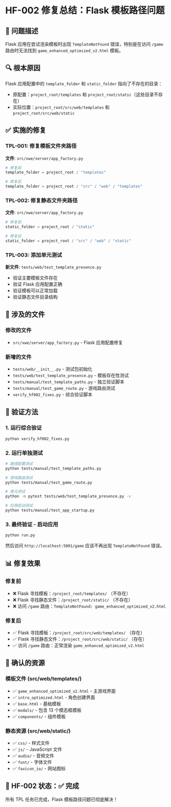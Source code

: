 # HF-002 修复总结：Flask 模板路径问题

## 🎯 问题描述
Flask 应用在尝试渲染模板时出现 `TemplateNotFound` 错误，特别是在访问 `/game` 路由时无法找到 `game_enhanced_optimized_v2.html` 模板。

## 🔍 根本原因
Flask 应用配置中的 `template_folder` 和 `static_folder` 指向了不存在的目录：
- 原配置：`project_root/templates` 和 `project_root/static`（这些目录不存在）
- 实际位置：`project_root/src/web/templates` 和 `project_root/src/web/static`

## ✅ 实施的修复

### TPL-001: 修复模板文件夹路径
**文件**: `src/xwe/server/app_factory.py`
```python
# 修复前
template_folder = project_root / "templates"

# 修复后  
template_folder = project_root / "src" / "web" / "templates"
```

### TPL-002: 修复静态文件夹路径
**文件**: `src/xwe/server/app_factory.py`
```python
# 修复前
static_folder = project_root / "static"

# 修复后
static_folder = project_root / "src" / "web" / "static"
```

### TPL-003: 添加单元测试
**新文件**: `tests/web/test_template_presence.py`
- 验证主要模板文件存在
- 验证 Flask 应用配置正确
- 验证模板可以正常加载
- 验证静态文件目录结构

## 📁 涉及的文件

### 修改的文件
- `src/xwe/server/app_factory.py` - Flask 应用配置修复

### 新增的文件
- `tests/web/__init__.py` - 测试包初始化
- `tests/web/test_template_presence.py` - 模板存在性测试
- `tests/manual/test_template_paths.py` - 独立验证脚本
- `tests/manual/test_game_route.py` - 游戏路由测试
- `verify_hf002_fixes.py` - 综合验证脚本

## 🧪 验证方法

### 1. 运行综合验证
```bash
python verify_hf002_fixes.py
```

### 2. 运行单独测试
```bash
# 路径配置测试
python tests/manual/test_template_paths.py

# 游戏路由测试  
python tests/manual/test_game_route.py

# 单元测试
python -m pytest tests/web/test_template_presence.py -v

# 应用启动测试
python tests/manual/test_app_startup.py
```

### 3. 最终验证 - 启动应用
```bash
python run.py
```
然后访问 `http://localhost:5001/game` 应该不再出现 `TemplateNotFound` 错误。

## 📊 修复效果

### 修复前
- ❌ Flask 寻找模板：`/project_root/templates/` （不存在）
- ❌ Flask 寻找静态文件：`/project_root/static/` （不存在）
- ❌ 访问 `/game` 路由：`TemplateNotFound: game_enhanced_optimized_v2.html`

### 修复后  
- ✅ Flask 寻找模板：`/project_root/src/web/templates/` （存在）
- ✅ Flask 寻找静态文件：`/project_root/src/web/static/` （存在）
- ✅ 访问 `/game` 路由：正常渲染 `game_enhanced_optimized_v2.html`

## 🎉 确认的资源

### 模板文件 (src/web/templates/)
- ✅ `game_enhanced_optimized_v2.html` - 主游戏界面
- ✅ `intro_optimized.html` - 角色创建界面
- ✅ `base.html` - 基础模板
- ✅ `modals/` - 包含 13 个模态框模板
- ✅ `components/` - 组件模板

### 静态资源 (src/web/static/)
- ✅ `css/` - 样式文件
- ✅ `js/` - JavaScript 文件
- ✅ `audio/` - 音频文件
- ✅ `font/` - 字体文件
- ✅ `favicon_io/` - 网站图标

## 🔧 HF-002 状态：✅ 完成

所有 TPL 任务已完成，Flask 模板路径问题已彻底解决！
